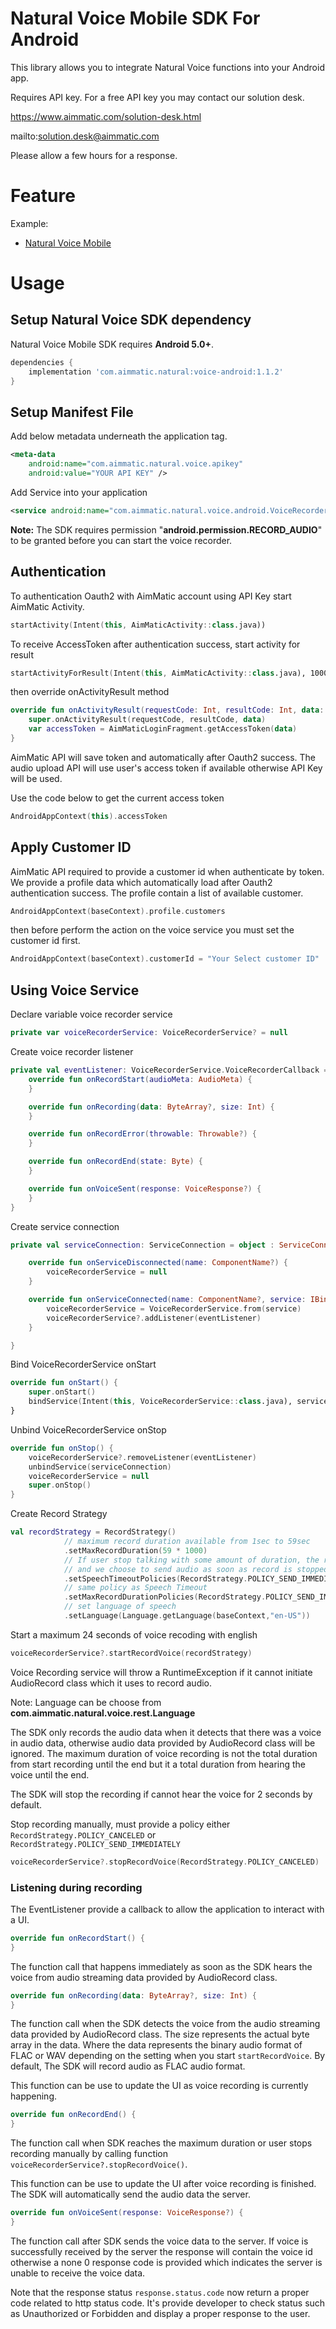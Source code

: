 # Natural Voice Mobile SDK For Android #

This library allows you to integrate Natural Voice functions into your Android app.

Requires API key. For a free API key you may contact our solution desk.

https://www.aimmatic.com/solution-desk.html

mailto:solution.desk@aimmatic.com

Please allow a few hours for a response.

# Feature #

Example:
- [Natural Voice Mobile](http://www.aimmatic.com/natural-voice.html)

# Usage #

## Setup Natural Voice SDK dependency ##

Natural Voice Mobile SDK requires **Android 5.0+**.

```gradle
dependencies {
    implementation 'com.aimmatic.natural:voice-android:1.1.2'
}
```

## Setup Manifest File ##

Add below metadata underneath the application tag.

```xml
<meta-data
    android:name="com.aimmatic.natural.voice.apikey"
    android:value="YOUR API KEY" />
```

Add Service into your application

```xml
<service android:name="com.aimmatic.natural.voice.android.VoiceRecorderService" />
```

**Note:** The SDK requires permission "**android.permission.RECORD_AUDIO**" to be granted before
you can start the voice recorder.

## Authentication ##

To authentication Oauth2 with AimMatic account using API Key start AimMatic Activity.

```kotlin
startActivity(Intent(this, AimMaticActivity::class.java))
```
To receive AccessToken after authentication success, start activity for result

```kotlin
startActivityForResult(Intent(this, AimMaticActivity::class.java), 1000)
```
then override onActivityResult method
```kotlin
override fun onActivityResult(requestCode: Int, resultCode: Int, data: Intent?) {
    super.onActivityResult(requestCode, resultCode, data)
    var accessToken = AimMaticLoginFragment.getAccessToken(data)
}
```

AimMatic API will save token and automatically after Oauth2 success. The audio upload
API will use user's access token if available otherwise API Key will be used.

Use the code below to get the current access token

```kotlin
AndroidAppContext(this).accessToken
```

## Apply Customer ID ##

AimMatic API required to provide a customer id when authenticate by token. We provide
a profile data which automatically load after Oauth2 authentication success. The profile
contain a list of available customer.

```kotlin
AndroidAppContext(baseContext).profile.customers
```

then before perform the action on the voice service you must set the customer id first.

```kotlin
AndroidAppContext(baseContext).customerId = "Your Select customer ID"
```

## Using Voice Service ##

Declare variable voice recorder service

```kotlin
private var voiceRecorderService: VoiceRecorderService? = null
```

Create voice recorder listener

```kotlin
private val eventListener: VoiceRecorderService.VoiceRecorderCallback = object : VoiceRecorderService.VoiceRecorderCallback() {
    override fun onRecordStart(audioMeta: AudioMeta) {
    }

    override fun onRecording(data: ByteArray?, size: Int) {
    }

    override fun onRecordError(throwable: Throwable?) {
    }

    override fun onRecordEnd(state: Byte) {
    }

    override fun onVoiceSent(response: VoiceResponse?) {
    }
}
```

Create service connection

```kotlin
private val serviceConnection: ServiceConnection = object : ServiceConnection {

    override fun onServiceDisconnected(name: ComponentName?) {
        voiceRecorderService = null
    }

    override fun onServiceConnected(name: ComponentName?, service: IBinder?) {
        voiceRecorderService = VoiceRecorderService.from(service)
        voiceRecorderService?.addListener(eventListener)
    }

}
```

Bind VoiceRecorderService onStart

```kotlin
override fun onStart() {
    super.onStart()
    bindService(Intent(this, VoiceRecorderService::class.java), serviceConnection, Context.BIND_AUTO_CREATE)
}
```

Unbind VoiceRecorderService onStop

```kotlin
override fun onStop() {
    voiceRecorderService?.removeListener(eventListener)
    unbindService(serviceConnection)
    voiceRecorderService = null
    super.onStop()
}
```

Create Record Strategy

```kotlin
val recordStrategy = RecordStrategy()
            // maximum record duration available from 1sec to 59sec
            .setMaxRecordDuration(59 * 1000)
            // If user stop talking with some amount of duration, the record will stop
            // and we choose to send audio as soon as record is stopped.
            .setSpeechTimeoutPolicies(RecordStrategy.POLICY_SEND_IMMEDIATELY)
            // same policy as Speech Timeout
            .setMaxRecordDurationPolicies(RecordStrategy.POLICY_SEND_IMMEDIATELY)
            // set language of speech
            .setLanguage(Language.getLanguage(baseContext,"en-US"))
```

Start a maximum 24 seconds of voice recoding with english

```kotlin
voiceRecorderService?.startRecordVoice(recordStrategy)
```

Voice Recording service will throw a RuntimeException if it cannot initiate
AudioRecord class which it uses to record audio.

Note: Language can be choose from **com.aimmatic.natural.voice.rest.Language**

The SDK only records the audio data when it detects that there was a voice in
 audio data, otherwise audio data provided by AudioRecord class will
be ignored. The maximum duration of voice recording is not the total duration from
 start recording until the end but it a total duration from hearing the voice until the end.

The SDK will stop the recording if cannot hear the voice for 2 seconds by default.

Stop recording manually, must provide a policy either `RecordStrategy.POLICY_CANCELED` or
`RecordStrategy.POLICY_SEND_IMMEDIATELY`

```kotlin
voiceRecorderService?.stopRecordVoice(RecordStrategy.POLICY_CANCELED)
```

### Listening during recording ###

The EventListener provide a callback to allow the application to interact
with a UI.

```kotlin
override fun onRecordStart() {
}
```

The function call that happens immediately as soon as the SDK hears the voice from audio streaming
data provided by AudioRecord class.

```kotlin
override fun onRecording(data: ByteArray?, size: Int) {
}
```

The function call when the SDK detects the voice from the audio streaming data
provided by AudioRecord class. The size represents the actual byte array in the data.
Where the data represents the binary audio format of FLAC or WAV depending on
the setting when you start `startRecordVoice`. By default, The SDK will record audio
as FLAC audio format.

This function can be use to update the UI as voice recording is currently happening.

```kotlin
override fun onRecordEnd() {
}
```

The function call when SDK reaches the maximum duration or user stops recording manually
by calling function `voiceRecorderService?.stopRecordVoice()`.

This function can be use to update the UI after voice recording is finished. The SDK will automatically
send the audio data the server.

```kotlin
override fun onVoiceSent(response: VoiceResponse?) {
}
```

The function call after SDK sends the voice data to the server. If voice is successfully received by
the server the response will contain the voice id otherwise a none 0 response code is provided which
indicates the server is unable to receive the voice data.

Note that the response status `response.status.code` now return a proper code related to http status code.
It's provide developer to check status such as Unauthorized or Forbidden and display a proper response to the user.
